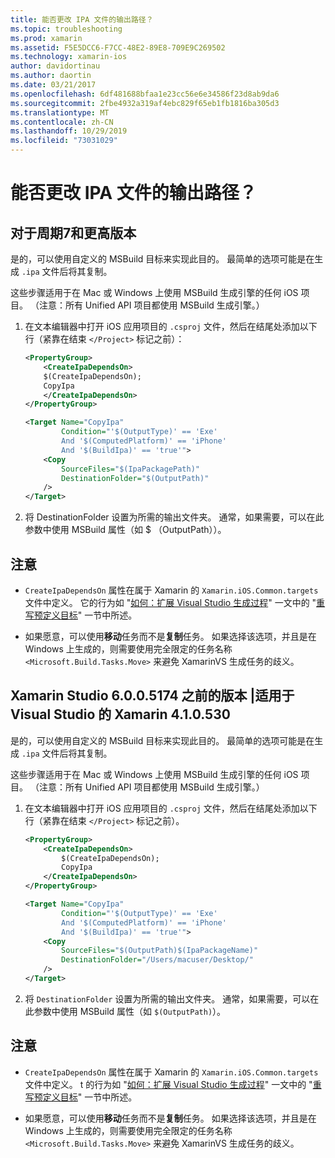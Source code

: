 ```yaml
---
title: 能否更改 IPA 文件的输出路径？
ms.topic: troubleshooting
ms.prod: xamarin
ms.assetid: F5E5DCC6-F7CC-48E2-89E8-709E9C269502
ms.technology: xamarin-ios
author: davidortinau
ms.author: daortin
ms.date: 03/21/2017
ms.openlocfilehash: 6df481688bfaa1e23cc56e6e34586f23d8ab9da6
ms.sourcegitcommit: 2fbe4932a319af4ebc829f65eb1fb1816ba305d3
ms.translationtype: MT
ms.contentlocale: zh-CN
ms.lasthandoff: 10/29/2019
ms.locfileid: "73031029"
---
```

# <a name="can-i-change-the-output-path-of-the-ipa-file"></a>能否更改 IPA 文件的输出路径？

## <a name="for-cycle-7-and-higher"></a>对于周期7和更高版本
是的，可以使用自定义的 MSBuild 目标来实现此目的。 最简单的选项可能是在生成 `.ipa` 文件后将其复制。

这些步骤适用于在 Mac 或 Windows 上使用 MSBuild 生成引擎的任何 iOS 项目。 （注意：所有 Unified API 项目都使用 MSBuild 生成引擎。）

1. 在文本编辑器中打开 iOS 应用项目的 `.csproj` 文件，然后在结尾处添加以下行（紧靠在结束 `</Project>` 标记之前）：

    ```xml
    <PropertyGroup>
        <CreateIpaDependsOn>
        $(CreateIpaDependsOn);
        CopyIpa
        </CreateIpaDependsOn>
    </PropertyGroup>
    
    <Target Name="CopyIpa"
            Condition="'$(OutputType)' == 'Exe'
            And '$(ComputedPlatform)' == 'iPhone'
            And '$(BuildIpa)' == 'true'">
        <Copy
            SourceFiles="$(IpaPackagePath)"
            DestinationFolder="$(OutputPath)"
        />
    </Target>
    ```

2. 将 DestinationFolder 设置为所需的输出文件夹。 通常，如果需要，可以在此参数中使用 MSBuild 属性（如 $ （OutputPath））。

## <a name="notes"></a>注意

- `CreateIpaDependsOn` 属性在属于 Xamarin 的 `Xamarin.iOS.Common.targets` 文件中定义。 它的行为如 "[如何：扩展 Visual Studio 生成过程](https://docs.microsoft.com/visualstudio/msbuild/how-to-extend-the-visual-studio-build-process)" 一文中的 "[重写预定义目标](https://docs.microsoft.com/visualstudio/msbuild/how-to-extend-the-visual-studio-build-process#overriding-predefined-targets)" 一节中所述。

- 如果愿意，可以使用**移动**任务而不是**复制**任务。 如果选择该选项，并且是在 Windows 上生成的，则需要使用完全限定的任务名称 `<Microsoft.Build.Tasks.Move>` 来避免 XamarinVS 生成任务的歧义。

## <a name="for-versions-before-xamarin-studio-6005174--xamarin-for-visual-studio-410530"></a>Xamarin Studio 6.0.0.5174 之前的版本 |适用于 Visual Studio 的 Xamarin 4.1.0.530

是的，可以使用自定义的 MSBuild 目标来实现此目的。 最简单的选项可能是在生成 `.ipa` 文件后将其复制。

这些步骤适用于在 Mac 或 Windows 上使用 MSBuild 生成引擎的任何 iOS 项目。 （注意：所有 Unified API 项目都使用 MSBuild 生成引擎。）

1. 在文本编辑器中打开 iOS 应用项目的 `.csproj` 文件，然后在结尾处添加以下行（紧靠在结束 `</Project>` 标记之前）。

    ```xml
    <PropertyGroup>
        <CreateIpaDependsOn>
            $(CreateIpaDependsOn);
            CopyIpa
        </CreateIpaDependsOn>
    </PropertyGroup>

    <Target Name="CopyIpa"
            Condition="'$(OutputType)' == 'Exe'
            And '$(ComputedPlatform)' == 'iPhone'
            And '$(BuildIpa)' == 'true'">
        <Copy
            SourceFiles="$(OutputPath)$(IpaPackageName)"
            DestinationFolder="/Users/macuser/Desktop/"
        />
    </Target>
    ```

2. 将 `DestinationFolder` 设置为所需的输出文件夹。 通常，如果需要，可以在此参数中使用 MSBuild 属性（如 `$(OutputPath)`）。

## <a name="notes"></a>注意

- `CreateIpaDependsOn` 属性在属于 Xamarin 的 `Xamarin.iOS.Common.targets` 文件中定义。 t 的行为如 "[如何：扩展 Visual Studio 生成过程](https://docs.microsoft.com/visualstudio/msbuild/how-to-extend-the-visual-studio-build-process)" 一文中的 "[重写预定义目标](https://docs.microsoft.com/visualstudio/msbuild/how-to-extend-the-visual-studio-build-process#overriding-predefined-targets)" 一节中所述。

- 如果愿意，可以使用**移动**任务而不是**复制**任务。 如果选择该选项，并且是在 Windows 上生成的，则需要使用完全限定的任务名称 `<Microsoft.Build.Tasks.Move>` 来避免 XamarinVS 生成任务的歧义。
